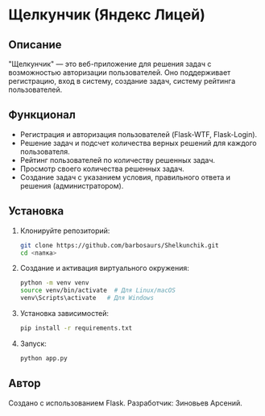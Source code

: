 # Щелкунчик (Яндекс Лицей)

## Описание

"Щелкунчик" — это веб-приложение для решения задач с возможностью авторизации пользователей. Оно поддерживает регистрацию, вход в систему, создание задач, систему рейтинга пользователей.

## Функционал

* Регистрация и авторизация пользователей (Flask-WTF, Flask-Login).
* Решение задач и подсчет количества верных решений для каждого пользователя.
* Рейтинг пользователей по количеству решенных задач.
* Просмотр своего количества решенных задач.
* Создание задач с указанием условия, правильного ответа и решения (администратором).

## Установка

1. Клонируйте репозиторий:

   ```bash
   git clone https://github.com/barbosaurs/Shelkunchik.git
   cd <папка>
   ```

2. Создание и активация виртуального окружения:

   ```bash
   python -m venv venv
   source venv/bin/activate  # Для Linux/macOS
   venv\Scripts\activate   # Для Windows
   ```

3. Установка зависимостей:

   ```bash
   pip install -r requirements.txt
   ```

4. Запуск:

   ```bash
   python app.py
   ```

## Автор

Создано с использованием Flask. Разработчик: Зиновьев Арсений.
